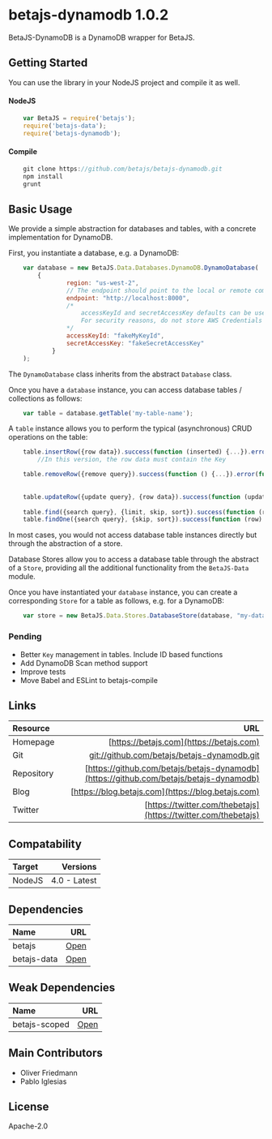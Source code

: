 # betajs-dynamodb 1.0.2


BetaJS-DynamoDB is a DynamoDB wrapper for BetaJS.



## Getting Started


You can use the library in your NodeJS project and compile it as well.

#### NodeJS

```javascript
	var BetaJS = require('betajs');
	require('betajs-data');
	require('betajs-dynamodb');
```


#### Compile

```javascript
	git clone https://github.com/betajs/betajs-dynamodb.git
	npm install
	grunt
```



## Basic Usage


We provide a simple abstraction for databases and tables, with a concrete implementation for DynamoDB.

First, you instantiate a database, e.g. a DynamoDB:

```javascript
	var database = new BetaJS.Data.Databases.DynamoDB.DynamoDatabase(
	    {
                region: "us-west-2",
                // The endpoint should point to the local or remote computer where DynamoDB (downloadable) is running.
                endpoint: "http://localhost:8000",
                /*
                    accessKeyId and secretAccessKey defaults can be used while using the downloadable version of DynamoDB.
                    For security reasons, do not store AWS Credentials in your files. Use Amazon Cognito instead.
                */
                accessKeyId: "fakeMyKeyId",
                secretAccessKey: "fakeSecretAccessKey"
            }
	);
```
 
The `DynamoDatabase` class inherits from the abstract `Database` class.

Once you have a `database` instance, you can access database tables / collections as follows:

```javascript
	var table = database.getTable('my-table-name');
```

A `table` instance allows you to perform the typical (asynchronous) CRUD operations on the table:

```javascript
	table.insertRow({row data}).success(function (inserted) {...}).error(function (error) {...});
        //In this version, the row data must contain the Key	

	table.removeRow({remove query}).success(function () {...}).error(function (error) {...});
	
	
	table.updateRow({update query}, {row data}).success(function (updated) {...}).error(function (error) {...});
	
	table.find({search query}, {limit, skip, sort}).success(function (rowIterator) {...}).error(function (error) {...});
	table.findOne({search query}, {skip, sort}).success(function (row) {...}).error(function (error) {...});
``` 

In most cases, you would not access database table instances directly but through the abstraction of a store.

Database Stores allow you to access a database table through the abstract of a `Store`, providing all the additional functionality from the `BetaJS-Data` module.

Once you have instantiated your `database` instance, you can create a corresponding `Store` for a table as follows, e.g. for a DynamoDB:

```javascript
	var store = new BetaJS.Data.Stores.DatabaseStore(database, "my-database-table");
```

### Pending
* Better `Key` management in tables. Include ID based functions
* Add DynamoDB Scan method support
* Improve tests
* Move Babel and ESLint to betajs-compile


## Links
| Resource   | URL |
| :--------- | --: |
| Homepage   | [https://betajs.com](https://betajs.com) |
| Git        | [git://github.com/betajs/betajs-dynamodb.git](git://github.com/betajs/betajs-dynamodb.git) |
| Repository | [https://github.com/betajs/betajs-dynamodb](https://github.com/betajs/betajs-dynamodb) |
| Blog       | [https://blog.betajs.com](https://blog.betajs.com) | 
| Twitter    | [https://twitter.com/thebetajs](https://twitter.com/thebetajs) | 
 



## Compatability
| Target | Versions |
| :----- | -------: |
| NodeJS | 4.0 - Latest |




## Dependencies
| Name | URL |
| :----- | -------: |
| betajs | [Open](https://github.com/betajs/betajs) |
| betajs-data | [Open](https://github.com/betajs/betajs-data) |


## Weak Dependencies
| Name | URL |
| :----- | -------: |
| betajs-scoped | [Open](https://github.com/betajs/betajs-scoped) |


## Main Contributors

- Oliver Friedmann
- Pablo Iglesias

## License

Apache-2.0







